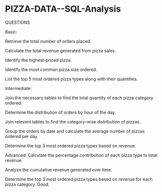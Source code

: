 # PIZZA-DATA--SQL-Analysis

QUESTIONS


Basic:

Retrieve the total number of orders placed. 

Calculate the total revenue generated from pizza sales.

Identify the highest-priced pizza.  

Identify the most common pizza size ordered. 

List the top 5 most ordered pizza types along with their quantities. 
 

Intermediate:

Join the necessary tables to find the total quantity of each pizza category ordered.

Determine the distribution of orders by hour of the day.

Join relevant tables to find the category-wise distribution of pizzas.

Group the orders by date and calculate the average number of pizzas ordered per day.

Determine the top 3 most ordered pizza types based on revenue.


Advanced:
Calculate the percentage contribution of each pizza type to total revenue.

Analyze the cumulative revenue generated over time.

Determine the top 3 most ordered pizza types based on revenue for each pizza category.
Good.

